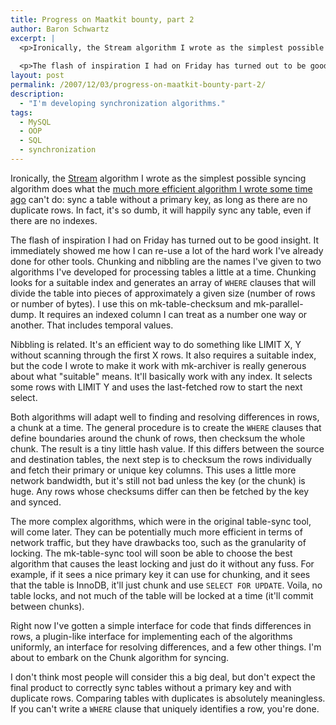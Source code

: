 ```yaml
---
title: Progress on Maatkit bounty, part 2
author: Baron Schwartz
excerpt: |
  <p>Ironically, the Stream algorithm I wrote as the simplest possible syncing algorithm does what the much more efficient algorithm I wrote some time ago can't do: sync a table without a primary key, as long as there are no duplicate rows.  In fact, it's so dumb, it will happily sync any table, even if there are no indexes.</p>
  
  <p>The flash of inspiration I had on Friday has turned out to be good...</p>
layout: post
permalink: /2007/12/03/progress-on-maatkit-bounty-part-2/
description:
  - "I'm developing synchronization algorithms."
tags:
  - MySQL
  - OOP
  - SQL
  - synchronization
---
```

Ironically, the [Stream][1] algorithm I wrote as the simplest possible syncing algorithm does what the [much more efficient algorithm I wrote some time ago][2] can't do: sync a table without a primary key, as long as there are no duplicate rows. In fact, it's so dumb, it will happily sync any table, even if there are no indexes.

The flash of inspiration I had on Friday has turned out to be good insight. It immediately showed me how I can re-use a lot of the hard work I've already done for other tools. Chunking and nibbling are the names I've given to two algorithms I've developed for processing tables a little at a time. Chunking looks for a suitable index and generates an array of `WHERE` clauses that will divide the table into pieces of approximately a given size (number of rows or number of bytes). I use this on mk-table-checksum and mk-parallel-dump. It requires an indexed column I can treat as a number one way or another. That includes temporal values.

Nibbling is related. It's an efficient way to do something like LIMIT X, Y without scanning through the first X rows. It also requires a suitable index, but the code I wrote to make it work with mk-archiver is really generous about what "suitable" means. It'll basically work with any index. It selects some rows with LIMIT Y and uses the last-fetched row to start the next select.

Both algorithms will adapt well to finding and resolving differences in rows, a chunk at a time. The general procedure is to create the `WHERE` clauses that define boundaries around the chunk of rows, then checksum the whole chunk. The result is a tiny little hash value. If this differs between the source and destination tables, the next step is to checksum the rows individually and fetch their primary or unique key columns. This uses a little more network bandwidth, but it's still not bad unless the key (or the chunk) is huge. Any rows whose checksums differ can then be fetched by the key and synced.

The more complex algorithms, which were in the original table-sync tool, will come later. They can be potentially much more efficient in terms of network traffic, but they have drawbacks too, such as the granularity of locking. The mk-table-sync tool will soon be able to choose the best algorithm that causes the least locking and just do it without any fuss. For example, if it sees a nice primary key it can use for chunking, and it sees that the table is InnoDB, it'll just chunk and use `SELECT FOR UPDATE`. Voila, no table locks, and not much of the table will be locked at a time (it'll commit between chunks).

Right now I've gotten a simple interface for code that finds differences in rows, a plugin-like interface for implementing each of the algorithms uniformly, an interface for resolving differences, and a few other things. I'm about to embark on the Chunk algorithm for syncing.

I don't think most people will consider this a big deal, but don't expect the final product to correctly sync tables without a primary key and with duplicate rows. Comparing tables with duplicates is absolutely meaningless. If you can't write a `WHERE` clause that uniquely identifies a row, you're done.

 [1]: http://www.xaprb.com/blog/2007/11/30/progress-on-maatkit-bounty/
 [2]: http://www.xaprb.com/blog/2007/03/05/an-algorithm-to-find-and-resolve-data-differences-between-mysql-tables/
